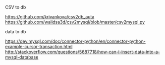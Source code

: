 CSV to db

https://github.com/krivankova/csv2db_auta
https://github.com/walidsa3d/csv2mysql/blob/master/csv2mysql.py


data to db

https://dev.mysql.com/doc/connector-python/en/connector-python-example-cursor-transaction.html
http://stackoverflow.com/questions/5687718/how-can-i-insert-data-into-a-mysql-database
